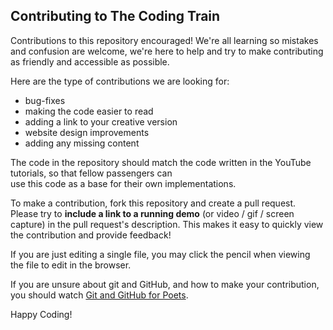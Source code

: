 ## Contributing to The Coding Train

Contributions to this repository encouraged! We're all learning so mistakes and confusion are welcome, we're here to help and try to make contributing as friendly and accessible as possible.

Here are the type of contributions we are looking for:
 - bug-fixes
 - making the code easier to read
 - adding a link to your creative version
 - website design improvements
 - adding any missing content

The code in the repository should match the code written 
in the YouTube tutorials, so that fellow passengers can  
use this code as a base for their own implementations.

To make a contribution, fork this repository and create a pull request.
Please try to **include a link to a running demo** (or video / gif / 
screen capture) in the pull request's description. This makes it easy to 
quickly view the contribution and provide feedback!

If you are just editing a single file, you may click the pencil when viewing
the file to edit in the browser.

If you are unsure about git and GitHub, and how to make your contribution,
you should watch [Git and GitHub for Poets](https://www.youtube.com/playlist?list=PLRqwX-V7Uu6ZF9C0YMKuns9sLDzK6zoiV).

Happy Coding!
